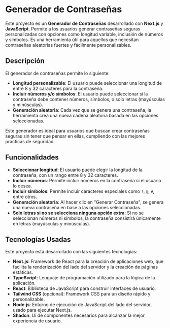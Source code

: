 # Generador de Contraseñas

Este proyecto es un **Generador de Contraseñas** desarrollado con **Next.js** y **JavaScript**. Permite a los usuarios generar contraseñas seguras personalizadas con opciones como longitud variable, inclusión de números y símbolos. Es una herramienta útil para aquellos que necesitan contraseñas aleatorias fuertes y fácilmente personalizables.

## Descripción

El generador de contraseñas permite lo siguiente:

- **Longitud personalizable**: El usuario puede seleccionar una longitud de entre 8 y 32 caracteres para la contraseña.
- **Incluir números y/o símbolos**: El usuario puede seleccionar si la contraseña debe contener números, símbolos, o solo letras (mayúsculas y minúsculas).
- **Generación aleatoria**: Cada vez que se genera una contraseña, la herramienta crea una nueva cadena aleatoria basada en las opciones seleccionadas.

Este generador es ideal para usuarios que buscan crear contraseñas seguras sin tener que pensar en ellas, cumpliendo con las mejores prácticas de seguridad.

## Funcionalidades

- **Seleccionar longitud**: El usuario puede elegir la longitud de la contraseña, con un rango entre 8 y 32 caracteres.
- **Incluir números**: Permite incluir números en la contraseña si el usuario lo desea.
- **Incluir símbolos**: Permite incluir caracteres especiales como `!`, `@`, `#`, entre otros.
- **Generación aleatoria**: Al hacer clic en "Generar Contraseña", se genera una nueva contraseña en base a las opciones seleccionadas.
- **Solo letras si no se selecciona ninguna opción extra**: Si no se seleccionan números ni símbolos, la contraseña consistirá únicamente en letras (mayúsculas y minúsculas).

## Tecnologías Usadas

Este proyecto está desarrollado con las siguientes tecnologías:

- **Next.js**: Framework de React para la creación de aplicaciones web, que facilita la renderización del lado del servidor y la creación de páginas estáticas.
- **TypeScript**: Lenguaje de programación utilizado para la lógica de la aplicación.
- **React**: Biblioteca de JavaScript para construir interfaces de usuario.
- **Tailwind CSS** (opcional): Framework CSS para un diseño rápido y personalizable.
- **Node.js**: Entorno de ejecución de JavaScript del lado del servidor, usado para ejecutar Next.js.
- **Shadcn**: Ui de componentes necesarios para alcanzar la mejor experiencia de usuario.